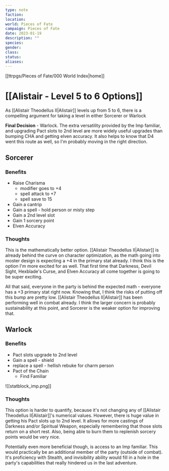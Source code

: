 ```yaml
---
type: note
faction: 
location: 
world: Pieces of Fate
campaign: Pieces of Fate
date: 2023-01-19
description: ""
species: 
gender: 
class: 
status:
aliases:
---
```

[[ttrpgs/Pieces of Fate/000 World Index|home]]
# [[Alistair - Level 5 to 6 Options]]

As [[Alistair Theodellus II|Alistair]] levels up from 5 to 6, there is a compelling argument for taking a level in either Sorcerer or Warlock

**Final Decision**  - Warlock.  The extra versatility provided by the Imp familiar, and upgrading Pact slots to 2nd level are more widely useful upgrades than bumping CHA and getting elven accuracy.  It also helps to know that D4 went this route as well, so I'm probably moving in the right direction.

## Sorcerer

### Benefits
- Raise Charisma
	- modifier goes to +4
	- spell attack to +7
	- spell save to 15
- Gain a cantrip
- Gain a spell - hold person or misty step
- Gain a 2nd level slot
- Gain 1 sorcery point
- Elven Accuracy

### Thoughts
This is the mathematically better option.  [[Alistair Theodellus II|Alistair]] is already behind the curve on character optimization, as the math going into moster design is expecting a +4 in the primary stat already.  I think this is the option I'm more excited for as well. That first time that Darkness, Devil Sight, Hexblade's Curse, and Elven Accuracy all come together is going to be super exciting.

All that said, everyone in the party is behind the expected math - everyone has a +3 primary stat right now.  Knowing that, I think the risks of putting off this bump are pretty low.  [[Alistair Theodellus II|Alistair]] has been performing well in combat already.  I think the larger concern is probably sustainability at this point, and Sorcerer is the weaker option for improving that.

## Warlock

### Benefits
- Pact slots upgrade to 2nd level
- Gain a spell - shield
- replace a spell - hellish rebuke for charm person
- Pact of the Chain
	- Find Familiar

![[statblock_imp.png]]

### Thoughts

This option is harder to quantify, because it's not changing any of [[Alistair Theodellus II|Alistair]]'s numerical values.   However, there is huge value in getting his Pact slots up to 2nd level.  It allows for more castings of  Darkness and/or Spiritual Weapon, especially remembering that those slots return on a short rest.  Also, being able to burn them to replenish sorcery points would be very nice.

Potentially even more beneficial though, is access to an Imp familiar.  This would practically be an additional member of the party (outside of combat).  It's proficiency with Stealth, and invisibility ability would fill in a hole in the party's capabilities that really hindered us in the last adventure.  